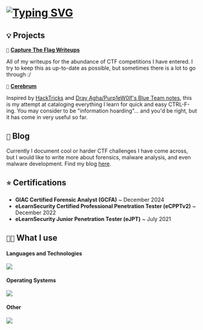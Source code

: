 # <a href="https://git.io/typing-svg"><img src="https://readme-typing-svg.demolab.com?font=Fira+Code&weight=900&size=36&pause=2500&color=24CC44&random=false&width=435&lines=hello+friend;h3ll0+fr13nd;h3llo+fr1end;hell0+fri3nd" alt="Typing SVG" /></a>

## `💡` Projects

`🚩` [**Capture The Flag Writeups**](https://github.com/h4lpy/capture-the-flag-writeups)

All of my writeups for the abundance of CTF competitions I have entered. I try to keep this as up-to-date as possible, but sometimes there is a lot to go through :/

`🧠` [**Cerebrum**](https://github.com/h4lpy)

Inspired by [HackTricks](https://book.hacktricks.xyz/) and [Dray Agha/Purp1eW0lf's Blue Team notes](https://github.com/Purp1eW0lf/Blue-Team-Notes/tree/main), this is my attempt at cataloging everything I learn for quick and easy CTRL-F-ing. You may consider to be "information hoarding"... and you'd be right, but it has come in very useful so far.

## `📝` Blog

Currently I document cool or harder CTF challenges I have come across, but I would like to write more about forensics, malware analysis, and even malware development. Find my blog [here](https://0xh4lpy.medium.com/).

## `⭐` Certifications

- **GIAC Certified Forensic Analyst (GCFA)** ~ December 2024
- **eLearnSecurity Certified Professional Penetration Tester (eCPPTv2)** ~ December 2022
- **eLearnSecurity Junior Penetration Tester (eJPT)** ~ July 2021

## `👨‍💻` What I use

#### Languages and Technologies

[![](https://skillicons.dev/icons?i=python,bash,powershell,c,cpp,cs,dotnet,nim,git,docker,flask&theme=dark)](https://skillicons.dev)

#### Operating Systems

[![](https://skillicons.dev/icons?i=linux,kali,ubuntu,windows,raspberrypi&theme=dark)](https://skillicons.dev)

#### Other

[![](https://skillicons.dev/icons?i=sublime,vim,visualstudio,vscode,obsidian,markdown&theme=dark)](https://skillicons.dev)
